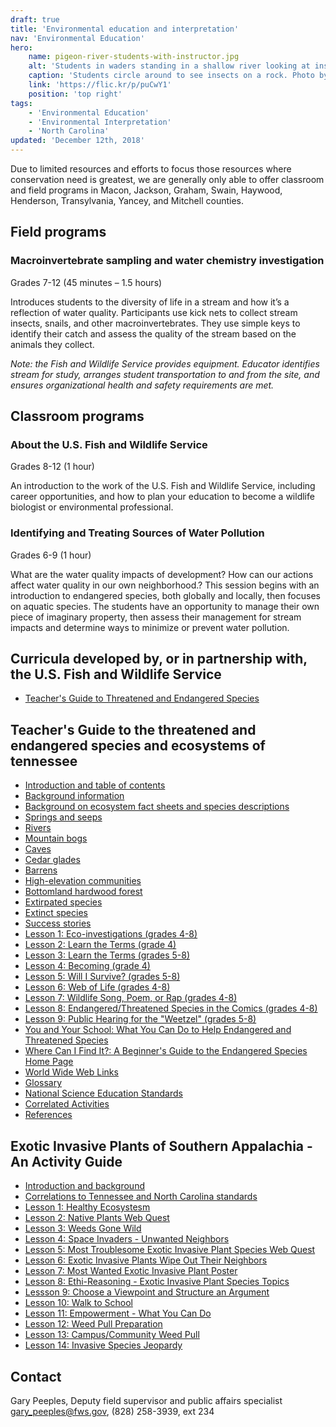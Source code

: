 ```yaml
---
draft: true
title: 'Environmental education and interpretation'
nav: 'Environmental Education'
hero:
    name: pigeon-river-students-with-instructor.jpg
    alt: 'Students in waders standing in a shallow river looking at insects with an instructor.'
    caption: 'Students circle around to see insects on a rock. Photo by Gary Peeples, USFWS.'
    link: 'https://flic.kr/p/puCwY1'
    position: 'top right'
tags:
    - 'Environmental Education'
    - 'Environmental Interpretation'
    - 'North Carolina'
updated: 'December 12th, 2018'
---
```


Due to limited resources and efforts to focus those resources where conservation need is greatest, we are generally only able to offer classroom and field programs in Macon, Jackson, Graham, Swain, Haywood, Henderson, Transylvania, Yancey, and Mitchell counties.

## Field programs

### Macroinvertebrate sampling and water chemistry investigation

Grades 7-12 (45 minutes – 1.5 hours)

Introduces students to the diversity of life in a stream and how it’s a reflection of water quality. Participants use kick nets to collect stream insects, snails, and other macroinvertebrates. They use simple keys to identify their catch and assess the quality of the stream based on the animals they collect.

_Note: the Fish and Wildlife Service provides equipment. Educator identifies stream for study, arranges student transportation to and from the site, and ensures organizational health and safety requirements are met._

## Classroom programs

### About the U.S. Fish and Wildlife Service

Grades 8-12 (1 hour)

An introduction to the work of the U.S. Fish and Wildlife Service, including career opportunities, and how to plan your education to become a wildlife biologist or environmental professional.

### Identifying and Treating Sources of Water Pollution

Grades 6-9 (1 hour)

What are the water quality impacts of development? How can our actions affect water quality in our own neighborhood.? This session begins with an introduction to endangered species, both globally and locally, then focuses on aquatic species. The students have an opportunity to manage their own piece of imaginary property, then assess their management for stream impacts and determine ways to minimize or prevent water pollution.

## Curricula developed by, or in partnership with, the U.S. Fish and Wildlife Service

- [Teacher's Guide to Threatened and Endangered Species](/pdf/workbook/endangered-species-teachers-packet.pdf)

## Teacher's Guide to the threatened and endangered species and ecosystems of tennessee

- [Introduction and table of contents](/pdf/workbook/educators-guide-to-the-threatened-and-endangered-species-and-ecosystems-of-tennessee-toc-introduction.pdf)
- [Background information](/pdf/workbook/educators-guide-to-the-threatened-and-endangered-species-and-ecosystems-of-tennessee-background-info.pdf)
- [Background on ecosystem fact sheets and species descriptions](/pdf/workbook/educators-guide-to-the-threatened-and-endangered-species-and-ecosystems-of-tennessee-ecosystems-and-species.pdf)
- [Springs and seeps](/pdf/workbook/educators-guide-to-the-threatened-and-endangered-species-and-ecosystems-of-tennessee-springs-and-seeps.pdf)
- [Rivers](/pdf/workbook/educators-guide-to-the-threatened-and-endangered-species-and-ecosystems-of-tennessee-river-ecosystems.pdf)
- [Mountain bogs](/pdf/workbook/educators-guide-to-the-threatened-and-endangered-species-and-ecosystems-of-tennessee-mountain-bogs.pdf)
- [Caves](/pdf/workbook/educators-guide-to-the-threatened-and-endangered-species-and-ecosystems-of-tennessee-caves.pdf)
- [Cedar glades](/pdf/workbook/educators-guide-to-the-threatened-and-endangered-species-and-ecosystems-of-tennessee-cedar-glades.pdf)
- [Barrens](/pdf/workbook/educators-guide-to-the-threatened-and-endangered-species-and-ecosystems-of-tennessee-barrens.pdf)
- [High-elevation communities](/pdf/workbook/educators-guide-to-the-threatened-and-endangered-species-and-ecosystems-of-tennessee-high-elevation-communities.pdf)
- [Bottomland hardwood forest](/pdf/workbook/educators-guide-to-the-threatened-and-endangered-species-and-ecosystems-of-tennessee-bottomland-hardwoods.pdf)
- [Extirpated species](/pdf/workbook/educators-guide-to-the-threatened-and-endangered-species-and-ecosystems-of-tennessee-extirpated-species.pdf)
- [Extinct species](/pdf/workbook/educators-guide-to-the-threatened-and-endangered-species-and-ecosystems-of-tennessee-extinct-species.pdf)
- [Success stories](/pdf/workbook/educators-guide-to-the-threatened-and-endangered-species-and-ecosystems-of-tennessee-success-stories.pdf)
- [Lesson 1: Eco-investigations (grades 4-8)](/pdf/workbook/educators-guide-to-the-threatened-and-endangered-species-and-ecosystems-of-tennessee-eco-investigator.pdf)
- [Lesson 2: Learn the Terms (grade 4)](/pdf/workbook/educators-guide-to-the-threatened-and-endangered-species-and-ecosystems-of-tennessee-learn-the-terms.pdf)
- [Lesson 3: Learn the Terms (grades 5-8)](/pdf/workbook/educators-guide-to-the-threatened-and-endangered-species-and-ecosystems-of-tennessee-learn-the-terms-5-8.pdf)
- [Lesson 4: Becoming (grade 4)](/pdf/workbook/educators-guide-to-the-threatened-and-endangered-species-and-ecosystems-of-tennessee-becoming.pdf)
- [Lesson 5: Will I Survive? (grades 5-8)](/pdf/workbook/educators-guide-to-the-threatened-and-endangered-species-and-ecosystems-of-tennessee-will-i-survive.pdf)
- [Lesson 6: Web of Life (grades 4-8)](/pdf/workbook/educators-guide-to-the-threatened-and-endangered-species-and-ecosystems-of-tennessee-web-of-life.pdf)
- [Lesson 7: Wildlife Song, Poem, or Rap (grades 4-8)](/pdf/workbook/educators-guide-to-the-threatened-and-endangered-species-and-ecosystems-of-tennessee-wildlife-song.pdf)
- [Lesson 8: Endangered/Threatened Species in the Comics (grades 4-8)](/pdf/workbook/educators-guide-to-the-threatened-and-endangered-species-and-ecosystems-of-tennessee-species-in-the-comics.pdf)
- [Lesson 9: Public Hearing for the "Weetzel" (grades 5-8)](/pdf/workbook/educators-guide-to-the-threatened-and-endangered-species-and-ecosystems-of-tennessee-public-hearing.pdf)
- [You and Your School: What You Can Do to Help Endangered and Threatened Species](/pdf/workbook/educators-guide-to-the-threatened-and-endangered-species-and-ecosystems-of-tennessee-you-and-your-school.pdf)
- [Where Can I Find It?: A Beginner's Guide to the Endangered Species Home Page](/pdf/workbook/educators-guide-to-the-threatened-and-endangered-species-and-ecosystems-of-tennessee-where-can-i-find-it.pdf)
- [World Wide Web Links](/pdf/workbook/educators-guide-to-the-threatened-and-endangered-species-and-ecosystems-of-tennessee-links.pdf)
- [Glossary](/pdf/workbook/educators-guide-to-the-threatened-and-endangered-species-and-ecosystems-of-tennessee-glossary.pdf)
- [National Science Education Standards](/pdf/workbook/educators-guide-to-the-threatened-and-endangered-species-and-ecosystems-of-tennessee-science-standards.pdf)
- [Correlated Activities](/pdf/workbook/educators-guide-to-the-threatened-and-endangered-species-and-ecosystems-of-tennessee-correlated-activities.pdf)
- [References](/pdf/workbook/educators-guide-to-the-threatened-and-endangered-species-and-ecosystems-of-tennessee-references.pdf)

## Exotic Invasive Plants of Southern Appalachia - An Activity Guide

- [Introduction and background](/pdf/workbook/exotic-invasive-plants-of-southern-appalachia-introduction.pdf)
- [Correlations to Tennessee and North Carolina standards](/pdf/workbook/exotic-invasive-plants-of-southern-appalachia-correlations-env-education-goals.pdf)
- [Lesson 1: Healthy Ecosystesm](/pdf/workbook/exotic-invasive-plants-of-southern-appalachia-healthy-ecosystems.pdf)
- [Lesson 2: Native Plants Web Quest](/pdf/workbook/exotic-invasive-plants-of-southern-appalachia-native-plants.pdf)
- [Lesson 3: Weeds Gone Wild](/pdf/workbook/exotic-invasive-plants-of-southern-appalachia-weeds-gone-wild.pdf)
- [Lesson 4: Space Invaders - Unwanted Neighbors](/pdf/workbook/exotic-invasive-plants-of-southern-appalachia-space-invaders.pdf)
- [Lesson 5: Most Troublesome Exotic Invasive Plant Species Web Quest](/pdf/workbook/exotic-invasive-plants-of-southern-appalachia-troublesome-invaders.pdf)
- [Lesson 6: Exotic Invasive Plants Wipe Out Their Neighbors](/pdf/workbook/exotic-invasive-plants-of-southern-appalachia-invasive-plants-wipe-out-natives.pdf)
- [Lesson 7: Most Wanted Exotic Invasive Plant Poster](/pdf/workbook/exotic-invasive-plants-of-southern-appalachia-most-wanted-poster.pdf)
- [Lesson 8: Ethi-Reasoning - Exotic Invasive Plant Species Topics](/pdf/workbook/exotic-invasive-plants-of-southern-appalachia-ethi-reasoning.pdf)
- [Lessson 9: Choose a Viewpoint and Structure an Argument](/pdf/workbook/exotic-invasive-plants-of-southern-appalachia-structured-argument.pdf)
- [Lesson 10: Walk to School](/pdf/workbook/exotic-invasive-plants-of-southern-appalachia-walk-to-school.pdf)
- [Lesson 11: Empowerment - What You Can Do](/pdf/workbook/exotic-invasive-plants-of-southern-appalachia-empowerment.pdf)
- [Lesson 12: Weed Pull Preparation](/pdf/workbook/exotic-invasive-plants-of-southern-appalachia-weed-pull-preparation.pdf)
- [Lesson 13: Campus/Community Weed Pull](/pdf/workbook/exotic-invasive-plants-of-southern-appalachia-community-weed-pull.pdf)
- [Lesson 14: Invasive Species Jeopardy](/pdf/workbook/exotic-invasive-plants-of-southern-appalachia-invasive-species-jeopardy.pdf)

## Contact

Gary Peeples, Deputy field supervisor and public affairs specialist  
[gary_peeples@fws.gov](mailto:gary_peeples@fws.gov), (828) 258-3939, ext 234
